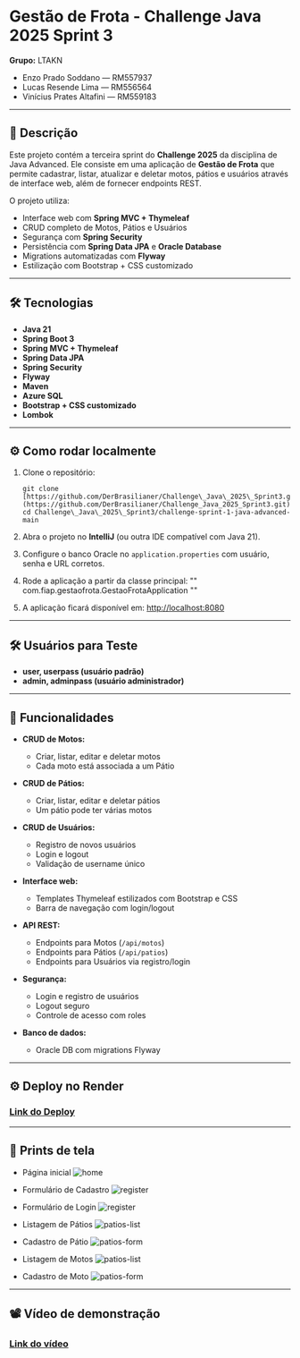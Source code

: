 # Gestão de Frota - Challenge Java 2025 Sprint 3

**Grupo:** LTAKN

* Enzo Prado Soddano — RM557937
* Lucas Resende Lima — RM556564
* Vinícius Prates Altafini — RM559183

---

## 📌 Descrição

Este projeto contém a terceira sprint do **Challenge 2025** da disciplina de Java Advanced.
Ele consiste em uma aplicação de **Gestão de Frota** que permite cadastrar, listar, atualizar e deletar motos, pátios e usuários através de interface web, além de fornecer endpoints REST.

O projeto utiliza:

* Interface web com **Spring MVC + Thymeleaf**
* CRUD completo de Motos, Pátios e Usuários
* Segurança com **Spring Security**
* Persistência com **Spring Data JPA** e **Oracle Database**
* Migrations automatizadas com **Flyway**
* Estilização com Bootstrap + CSS customizado

---

## 🛠️ Tecnologias

* **Java 21**
* **Spring Boot 3**
* **Spring MVC + Thymeleaf**
* **Spring Data JPA**
* **Spring Security**
* **Flyway**
* **Maven**
* **Azure SQL**
* **Bootstrap + CSS customizado**
* **Lombok**

---

## ⚙️ Como rodar localmente

1. Clone o repositório:
   ```
   git clone [https://github.com/DerBrasilianer/Challenge\_Java\_2025\_Sprint3.git](https://github.com/DerBrasilianer/Challenge_Java_2025_Sprint3.git)
   cd Challenge\_Java\_2025\_Sprint3/challenge-sprint-1-java-advanced-main
   ```

2. Abra o projeto no **IntelliJ** (ou outra IDE compatível com Java 21).

3. Configure o banco Oracle no `application.properties` com usuário, senha e URL corretos.

4. Rode a aplicação a partir da classe principal:
   ""
   com.fiap.gestaofrota.GestaoFrotaApplication
   ""

5. A aplicação ficará disponível em:
   [http://localhost:8080](http://localhost:8080)

---

## 🛠️ Usuários para Teste

* **user, userpass (usuário padrão)**
* **admin, adminpass (usuário administrador)**

---

## 👀 Funcionalidades

* **CRUD de Motos:**

    * Criar, listar, editar e deletar motos
    * Cada moto está associada a um Pátio

* **CRUD de Pátios:**

    * Criar, listar, editar e deletar pátios
    * Um pátio pode ter várias motos

* **CRUD de Usuários:**

    * Registro de novos usuários
    * Login e logout
    * Validação de username único

* **Interface web:**

    * Templates Thymeleaf estilizados com Bootstrap e CSS
    * Barra de navegação com login/logout

* **API REST:**

    * Endpoints para Motos (`/api/motos`)
    * Endpoints para Pátios (`/api/patios`)
    * Endpoints para Usuários via registro/login

* **Segurança:**

    * Login e registro de usuários
    * Logout seguro
    * Controle de acesso com roles

* **Banco de dados:**

    * Oracle DB com migrations Flyway

---

## ⚙️ Deploy no Render

### [Link do Deploy](https://challenge-java-2025-sprint3.onrender.com)

---

## 📸 Prints de tela

* Página inicial
  ![home](src/main/resources/static/prints/home.png)

* Formulário de Cadastro
  ![register](src/main/resources/static/prints/cadastro.png)

* Formulário de Login
![register](src/main/resources/static/prints/login.png)

* Listagem de Pátios
  ![patios-list](src/main/resources/static/prints/patios_list.png)

* Cadastro de Pátio
  ![patios-form](src/main/resources/static/prints/patios_form.png)

* Listagem de Motos
  ![patios-list](src/main/resources/static/prints/motos_list.png)

* Cadastro de Moto
  ![patios-form](src/main/resources/static/prints/motos_form.png)

---

## 📽️ Vídeo de demonstração

### [Link do vídeo](https://youtu.be/ckQmOTrJXrQ)
